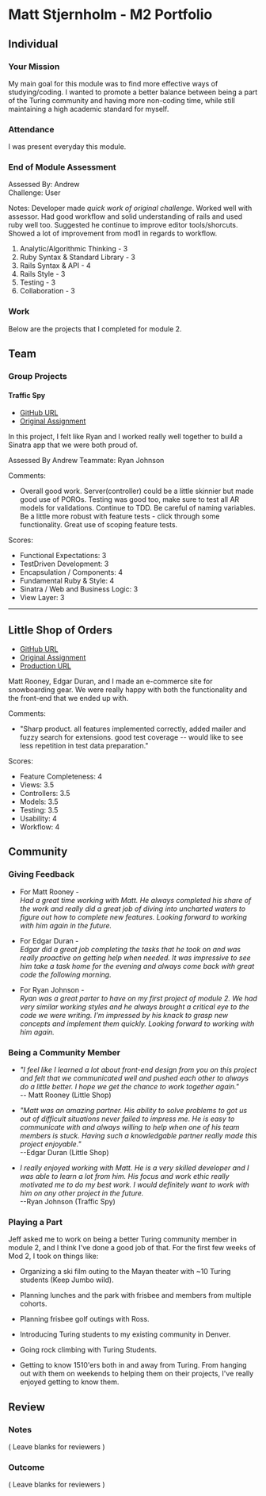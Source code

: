 # Matt Stjernholm - M2 Portfolio

## Individual

### Your Mission

My main goal for this module was to find more effective ways of studying/coding. I wanted to promote a better balance between being a part of the Turing community and having more non-coding time, while still maintaining a high academic standard for myself.

### Attendance

I was present everyday this module.

### End of Module Assessment

Assessed By: Andrew   
Challenge: User

Notes: Developer made *quick work of original challenge*. Worked well with assessor. Had good workflow and solid understanding of rails and used ruby well too. Suggested he continue to improve editor tools/shorcuts. Showed a lot of improvement from mod1 in regards to workflow.

1. Analytic/Algorithmic Thinking - 3
2. Ruby Syntax & Standard Library - 3
3. Rails Syntax & API - 4
4. Rails Style - 3
5. Testing - 3
6. Collaboration - 3

### Work

Below are the projects that I completed for module 2.

## Team

### Group Projects

#### Traffic Spy

* [GitHub URL](https://github.com/rjohnson4444/traffic-spy-skeleton)
* [Original Assignment](https://github.com/turingschool-examples/traffic-spy-skeleton)

In this project, I felt like Ryan and I worked really well together to build a Sinatra app that we were both proud of.

Assessed By Andrew
Teammate: Ryan Johnson  

Comments:

* Overall good work. Server(controller) could be a little skinnier but made good use of POROs. Testing was good too, make sure to test all AR models for validations. Continue to TDD. Be careful of naming variables. Be a little more robust with feature tests - click through some functionality. Great use of scoping feature tests.

Scores:

* Functional Expectations: 3
* TestDriven Development: 3
* Encapsulation / Components: 4
* Fundamental Ruby & Style: 4
* Sinatra / Web and Business Logic: 3
* View Layer: 3

------
## Little Shop of Orders

* [GitHub URL](https://github.com/MattRooney/GnarPow)
* [Original Assignment](https://github.com/turingschool/curriculum/blob/master/source/projects/little_shop.markdown)
* [Production URL](https://gnarpow.herokuapp.com)

Matt Rooney, Edgar Duran, and I made an e-commerce site for snowboarding gear.  We were really happy with both the functionality and the front-end that we ended up with.

Comments:
* "Sharp product. all features implemented correctly, added mailer and fuzzy search for extensions. good test coverage -- would like to see less repetition in test data preparation."  

Scores:

* Feature Completeness: 4  
* Views: 3.5
* Controllers: 3.5
* Models: 3.5
* Testing: 3.5
* Usability: 4
* Workflow: 4

## Community

### Giving Feedback

* For Matt Rooney -   
*Had a great time working with Matt.  He always completed his share of the work and really did a great job of diving into uncharted waters to figure out how to complete new features.  Looking forward to working with him again in the future.*  

* For Edgar Duran -   
*Edgar did a great job completing the tasks that he took on and was really proactive on getting help when needed. It was impressive to see him take a task home for the evening and always come back with great code the following morning.*

* For Ryan Johnson -   
*Ryan was a great parter to have on my first project of module 2.  We had very similar working styles and he always brought a critical eye to the code we were writing.  I'm impressed by his knack to grasp new concepts and implement them quickly. Looking forward to working with him again.*

### Being a Community Member

* *"I feel like I learned a lot about front-end design from you on this project and felt that we communicated well and pushed each other to always do a little better. I hope we get the chance to work together again."*  
-- Matt Rooney (Little Shop)  

* *"Matt was an amazing partner. His  ability to solve problems to got us out of difficult situations never failed to impress me. He is easy to communicate with and always willing to help when one of his team members is stuck. Having such a knowledgable partner really made this project enjoyable."*  
--Edgar Duran (Little Shop)

* *I really enjoyed working with Matt. He is a very skilled developer and I was able to learn a lot from him. His focus and work ethic really motivated me to do my best work. I would definitely want to work with him on any other project in the future.*  
--Ryan Johnson (Traffic Spy)


### Playing a Part  

Jeff asked me to work on being a better Turing community member in module 2, and I think I've done a good job of that.  For the first few weeks of Mod 2, I took on things like:

* Organizing a ski film outing to the Mayan theater with ~10 Turing students (Keep Jumbo wild).

* Planning lunches and the park with frisbee and members from multiple cohorts.

* Planning frisbee golf outings with Ross.

* Introducing Turing students to my existing community in Denver.

* Going rock climbing with Turing Students.

* Getting to know 1510'ers both in and away from Turing. From hanging out with them on weekends to helping them on their projects, I've really enjoyed getting to know them.

## Review

### Notes

( Leave blanks for reviewers )

### Outcome

( Leave blanks for reviewers )

